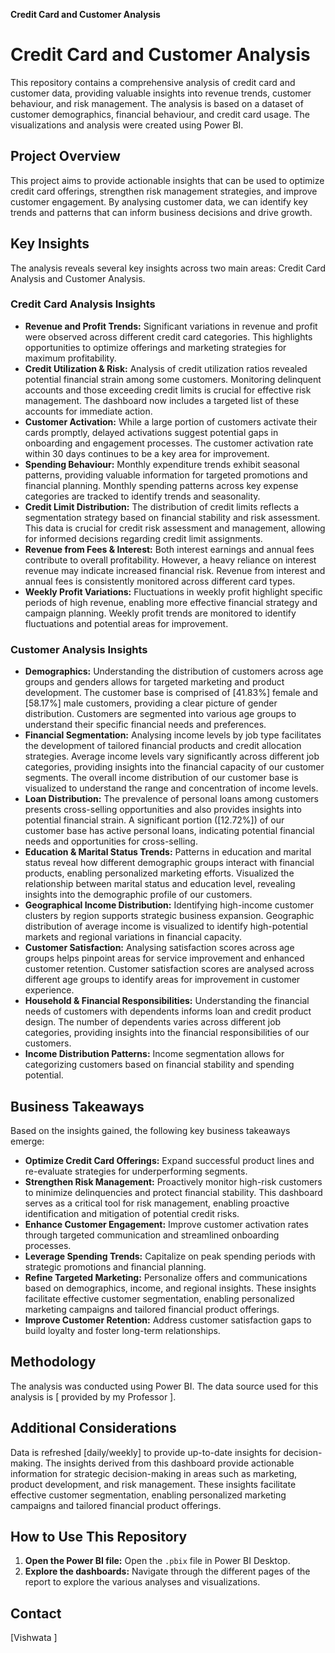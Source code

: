  **Credit Card and Customer Analysis**


# Credit Card and Customer Analysis

This repository contains a comprehensive analysis of credit card  and customer data, providing valuable insights into revenue trends, customer behaviour, and risk management. The analysis is based on a dataset of customer demographics, financial behaviour, and credit card usage. The visualizations and analysis were created using Power BI.

## Project Overview

This project aims to provide actionable insights that can be used to optimize credit card offerings, strengthen risk management strategies, and improve customer engagement. By analysing customer data, we can identify key trends and patterns that can inform business decisions and drive growth.

## Key Insights

The analysis reveals several key insights across two main areas: Credit Card Analysis and Customer Analysis.

### Credit Card Analysis Insights

* **Revenue and Profit Trends:** Significant variations in revenue and profit were observed across different credit card categories. This highlights opportunities to optimize offerings and marketing strategies for maximum profitability.
* **Credit Utilization & Risk:** Analysis of credit utilization ratios revealed potential financial strain among some customers. Monitoring delinquent accounts and those exceeding credit limits is crucial for effective risk management. The dashboard now includes a targeted list of these accounts for immediate action.
* **Customer Activation:** While a large portion of customers activate their cards promptly, delayed activations suggest potential gaps in onboarding and engagement processes. The customer activation rate within 30 days continues to be a key area for improvement.
* **Spending Behaviour:** Monthly expenditure trends exhibit seasonal patterns, providing valuable information for targeted promotions and financial planning. Monthly spending patterns across key expense categories are tracked to identify trends and seasonality.
* **Credit Limit Distribution:** The distribution of credit limits reflects a segmentation strategy based on financial stability and risk assessment. This data is crucial for credit risk assessment and management, allowing for informed decisions regarding credit limit assignments.
* **Revenue from Fees & Interest:** Both interest earnings and annual fees contribute to overall profitability. However, a heavy reliance on interest revenue may indicate increased financial risk. Revenue from interest and annual fees is consistently monitored across different card types.
* **Weekly Profit Variations:** Fluctuations in weekly profit highlight specific periods of high revenue, enabling more effective financial strategy and campaign planning. Weekly profit trends are monitored to identify fluctuations and potential areas for improvement.

### Customer Analysis Insights

* **Demographics:** Understanding the distribution of customers across age groups and genders allows for targeted marketing and product development. The customer base is comprised of [41.83%] female and [58.17%] male customers, providing a clear picture of gender distribution. Customers are segmented into various age groups to understand their specific financial needs and preferences.
* **Financial Segmentation:** Analysing income levels by job type facilitates the development of tailored financial products and credit allocation strategies. Average income levels vary significantly across different job categories, providing insights into the financial capacity of our customer segments. The overall income distribution of our customer base is visualized to understand the range and concentration of income levels.
* **Loan Distribution:** The prevalence of personal loans among customers presents cross-selling opportunities and also provides insights into potential financial strain. A significant portion ([12.72%]) of our customer base has active personal loans, indicating potential financial needs and opportunities for cross-selling.
* **Education & Marital Status Trends:** Patterns in education and marital status reveal how different demographic groups interact with financial products, enabling personalized marketing efforts. Visualized the relationship between marital status and education level, revealing insights into the demographic profile of our customers.
* **Geographical Income Distribution:** Identifying high-income customer clusters by region supports strategic business expansion. Geographic distribution of average income is visualized to identify high-potential markets and regional variations in financial capacity.
* **Customer Satisfaction:** Analysing satisfaction scores across age groups helps pinpoint areas for service improvement and enhanced customer retention. Customer satisfaction scores are analysed across different age groups to identify areas for improvement in customer experience.
* **Household & Financial Responsibilities:** Understanding the financial needs of customers with dependents informs loan and credit product design. The number of dependents varies across different job categories, providing insights into the financial responsibilities of our customers.
* **Income Distribution Patterns:** Income segmentation allows for categorizing customers based on financial stability and spending potential.

## Business Takeaways

Based on the insights gained, the following key business takeaways emerge:

* **Optimize Credit Card Offerings:** Expand successful product lines and re-evaluate strategies for underperforming segments.
* **Strengthen Risk Management:** Proactively monitor high-risk customers to minimize delinquencies and protect financial stability. This dashboard serves as a critical tool for risk management, enabling proactive identification and mitigation of potential credit risks.
* **Enhance Customer Engagement:** Improve customer activation rates through targeted communication and streamlined onboarding processes.
* **Leverage Spending Trends:** Capitalize on peak spending periods with strategic promotions and financial planning.
* **Refine Targeted Marketing:** Personalize offers and communications based on demographics, income, and regional insights. These insights facilitate effective customer segmentation, enabling personalized marketing campaigns and tailored financial product offerings.
* **Improve Customer Retention:** Address customer satisfaction gaps to build loyalty and foster long-term relationships.

## Methodology

The analysis was conducted using Power BI. The data source used for this analysis is [ provided by my  Professor ].

## Additional Considerations

Data is refreshed [daily/weekly] to provide up-to-date insights for decision-making. The insights derived from this dashboard provide actionable information for strategic decision-making in areas such as marketing, product development, and risk management.  These insights facilitate effective customer segmentation, enabling personalized marketing campaigns and tailored financial product offerings.

## How to Use This Repository

1. **Open the Power BI file:** Open the `.pbix` file in Power BI Desktop.
2. **Explore the dashboards:** Navigate through the different pages of the report to explore the various analyses and visualizations.


## Contact

[Vishwata ]

